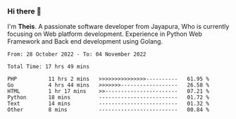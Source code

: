 ### Hi there 👋

I'm <b>Theis</b>. A passionate software developer from Jayapura, Who is currently focusing on Web platform development. Experience in Python Web Framework and Back end development using Golang.

 
 <!--START_SECTION:waka-->

```text
From: 28 October 2022 - To: 04 November 2022

Total Time: 17 hrs 49 mins

PHP          11 hrs 2 mins   >>>>>>>>>>>>>>>----------   61.95 %
Go           4 hrs 44 mins   >>>>>>>------------------   26.58 %
HTML         1 hr 17 mins    >>-----------------------   07.21 %
Python       18 mins         -------------------------   01.72 %
Text         14 mins         -------------------------   01.32 %
Other        8 mins          -------------------------   00.84 %
```

<!--END_SECTION:waka-->
